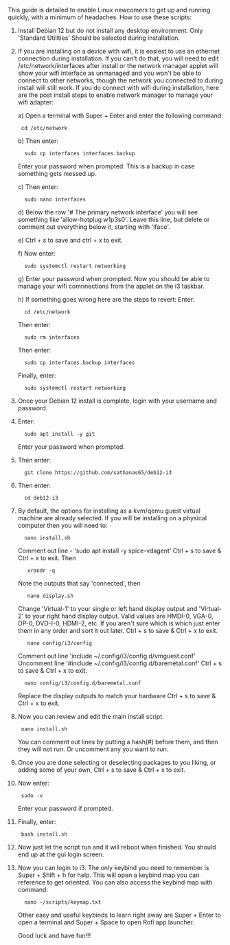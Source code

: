 This guide is detailed to enable Linux newcomers to get up and running quickly, with a minimum of headaches. How to use these scripts:

1. Install Debian 12 but do not install any desktop environment. Only 'Standard Utilities' Should be selected during installation.
2. If you are installing on a device with wifi, it is easiest to use an ethernet connection during installation. 
   If you can't do that, you will need to edit /etc/network/interfaces after install or the network manager applet will show your
   wifi interface as unmanaged and you won't be able to connect to other networks, though the network you connected to during install
   will still work. If you do connect with wifi during installation, here are the post install steps to enable network manager to manage
   your wifi adapter:
   
     a) Open a terminal with Super + Enter and enter the following command:
   
        cd /etc/network
   
     b) Then enter:
   
         sudo cp interfaces interfaces.backup
      Enter your password when prompted. This is a backup in case something gets messed up.
   
     c) Then enter:

         sudo nano interfaces
     d) Below the row '# The primary network interface' you will see something like 'allow-hotplug w1p3s0'. Leave this line, but delete
        or comment out everything below it, starting with 'iface'.
   
     e) Ctrl + s to save and ctrl + x to exit.
   
     f) Now enter:

         sudo systemctl restart networking
   
     g) Enter your password when prompted. Now you should be able to manage your wifi comnnections from the applet on the i3 taskbar.
   
     h) If something goes wrong here are the steps to revert:
   Enter:
   
         cd /etc/network
   Then enter:

         sudo rm interfaces
   
   Then enter:

         sudo cp interfaces.backup interfaces
   Finally, enter:
   
         sudo systemctl restart networking
   
3. Once your Debian 12 install is complete, login with your username and password.
4. Enter:

         sudo apt install -y git
   
   Enter your password when prompted. 
6. Then enter:

         git clone https://github.com/sathanas65/deb12-i3
   
8. Then enter:

         cd deb12-i3
   
9. By default, the options for installing as a kvm/qemu guest virtual machine are already selected. If you will be installing on a physical computer
    then you will need to:

         nano install.sh

   Comment out line - 'sudo apt install -y spice-vdagent'
   Ctrl + s to save & Ctrl + x to exit.
   Then

          xrandr -q

    Note the outputs that say 'connected', then

          nano display.sh
    
    Change 'Virtual-1' to your single or left hand display output and 'Virtual-2' to your right hand display output.
    Valid values are HMDI-0, VGA-0, DP-0, DVD-I-0, HDMI-2, etc. If you aren't sure which is which just enter them in any order and sort it out later.
    Ctrl + s to save & Ctrl + x to exit.

          nano config/i3/config
   
   Comment out line 'include ~/.config/i3/config.d/vmguest.conf'
   Uncomment line '#include ~/.config/i3/config.d/baremetal.conf'
   Ctrl + s to save & Ctrl + x to exit.

         nano config/i3/config.d/baremetal.conf
   
   Replace the display outputs to match your hardware
   Ctrl + s to save & Ctrl + x to exit.

10. Now you can review and edit the main install script.

         nano install.sh

    You can comment out lines by putting a hash(#) before them, and then they will not run. Or uncomment any you want to run.
    
11. Once you are done selecting or deselecting packages to you liking, or adding some of your own, Ctrl + s to save & Ctrl + x to exit.
12. Now enter:

         sudo -v
    
    Enter your password if prompted.
13. Finally, enter:

         bash install.sh
    
14. Now just let the script run and it will reboot when finished. You should end up at the gui login screen.
15. Now you can login to i3. The only keybind you need to remember is Super + Shift + h for help. This will open a keybind map you can reference to
    get oriented. You can also access the keybind map with command:

          nano ~/scripts/keymap.txt

    Other easy and useful keybinds to learn right away are Super + Enter to open a terminal and Super + Space to open Rofi app launcher.
    
    Good luck and have fun!!!
